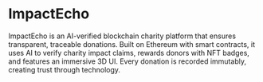 # ImpactEcho
ImpactEcho is an AI-verified blockchain charity platform that ensures transparent, traceable donations. Built on Ethereum with smart contracts, it uses AI to verify charity impact claims, rewards donors with NFT badges, and features an immersive 3D UI. Every donation is recorded immutably, creating trust through technology.
